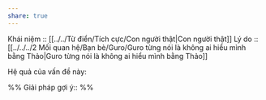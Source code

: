 ```yaml
---
share: true
---
```

Khái niệm :: [[../../Từ điển/Tích cực/Con người thật|Con người thật]]
Lý do :: [[../../../2 Mối quan hệ/Bạn bè/Guro/Guro từng nói là không ai hiểu mình bằng Thảo|Guro từng nói là không ai hiểu mình bằng Thảo]]

Hệ quả của vấn đề này:


%%
Giải pháp gợi ý:: 
%%

